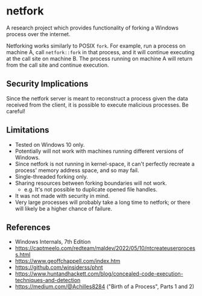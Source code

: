 # netfork

A research project which provides functionality of forking a Windows process over the internet.

Netforking works similarly to POSIX `fork`. For example, run a process on machine A, call `netfork::fork` in that process, and it will continue executing at the call site on machine B. The process running on machine A will return from the call site and continue execution.

## Security Implications

Since the netfork server is meant to reconstruct a process given the data received from the client, it is possible to execute malicious processes. Be careful!

## Limitations

* Tested on Windows 10 only.
* Potentially will not work with machines running different versions of Windows.
* Since netfork is not running in kernel-space, it can't perfectly recreate a process' memory address space, and so may fail.
* Single-threaded forking only.
* Sharing resources between forking boundaries will not work.
    * e.g. It's not possible to duplicate opened file handles.
* It was not made with security in mind.
* Very large processes will probably take a long time to netfork; or there will likely be a higher chance of failure.

## References

* Windows Internals, 7th Edition
* https://captmeelo.com/redteam/maldev/2022/05/10/ntcreateuserprocess.html
* https://www.geoffchappell.com/index.htm
* https://github.com/winsiderss/phnt
* https://www.huntandhackett.com/blog/concealed-code-execution-techniques-and-detection
* https://medium.com/@Achilles8284 ("Birth of a Process", Parts 1 and 2)
